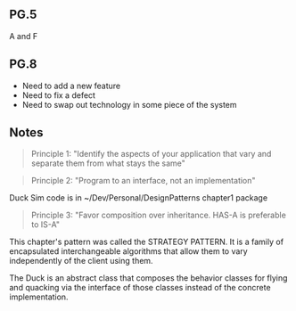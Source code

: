 ## PG.5

A and F

## PG.8

- Need to add a new feature
- Need to fix a defect
- Need to swap out technology in some piece of the system

## Notes

> Principle 1: "Identify the aspects of your application that vary and separate them from what stays the same"

> Principle 2: "Program to an interface, not an implementation"

Duck Sim code is in ~/Dev/Personal/DesignPatterns chapter1 package

> Principle 3: "Favor composition over inheritance. HAS-A is preferable to IS-A"

This chapter's pattern was called the STRATEGY PATTERN. It is a family of encapsulated interchangeable algorithms that allow them to vary independently of the client using them.

The Duck is an abstract class that composes the behavior classes for flying and quacking via the interface of those classes instead of the concrete implementation.